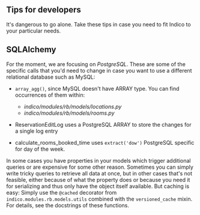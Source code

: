 Tips for developers
-------------------
It's dangerous to go alone. Take these tips in case you need to fit Indico to your particular needs.

## SQLAlchemy
For the moment, we are focusing on _PostgreSQL_. These are some of the specific calls that you'd need to change in case you want to use a different relational database such as MySQL:

* `array_agg()`, since MySQL doesn't have ARRAY type. You can find occurrences of them within:
    - _indico/modules/rb/models/locations.py_
    - _indico/modules/rb/models/rooms.py_

* ReservationEditLog uses a PostgreSQL ARRAY to store the changes for a single log entry

* calculate_rooms_booked_time uses `extract('dow')` PostgreSQL specific for day of the week.

In some cases you have properties in your models which trigger additional queries or are expensive for some other reason.
Sometimes you can simply write tricky queries to retrieve all data at once, but in other cases that's not feasible,
either because of what the property does or because you need it for serializing and thus only have the object itself
available.  But caching is easy: Simply use the `@cached` decorator from `indico.modules.rb.models.utils` combined with
the `versioned_cache` mixin. For details, see the docstrings of these functions.
